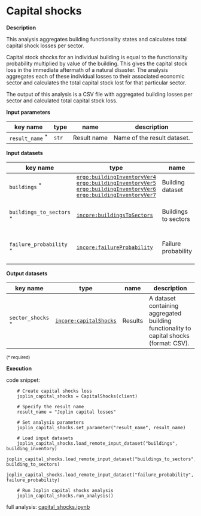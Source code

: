 # Capital shocks

**Description**

This analysis aggregates building functionality states and calculates total capital shock losses per sector.

Capital stock shocks for an individual building is equal to the functionality probability multiplied by value
of the building. This gives the capital stock loss in the immediate aftermath of a natural disaster. The analysis aggregates 
each of these individual losses to their associated economic sector and calculates the total capital stock lost for that 
particular sector.

The output of this analysis is a CSV file with aggregated building losses per sector and calculated total capital stock loss.

**Input parameters**

key name | type | name | description
--- | --- | --- | ---
`result_name` <sup>*</sup> | `str` | Result name | Name of the result dataset.

**Input datasets**

key name | type | name | description
--- | --- | --- | ---
`buildings` <sup>*</sup> | [`ergo:buildingInventoryVer4`](https://tools.in-core.org/semantics/api/types/ergo:buildingInventoryVer4)<br>[`ergo:buildingInventoryVer5`](https://tools.in-core.org/semantics/api/types/ergo:buildingInventoryVer5)<br>[`ergo:buildingInventoryVer6`](https://tools.in-core.org/semantics/api/types/ergo:buildingInventoryVer6)<br>[`ergo:buildingInventoryVer7`](https://tools.in-core.org/semantics/api/types/ergo:buildingInventoryVer7) | Building dataset | A building inventory dataset.
`buildings_to_sectors` <sup>*</sup> | [`incore:buildingsToSectors`](https://tools.in-core.org/semantics/api/types/incore:buildingsToSectors) | Buildings to sectors | A file defining sectors of buildings.
`failure_probability` <sup>*</sup> | [`incore:failureProbability`](https://tools.in-core.org/semantics/api/types/incore:failureProbability) | Failure probability | Failure probability of buildings..

**Output datasets**

key name | type | name | description
--- | --- | --- | ---
`sector_shocks` <sup>*</sup> | [`incore:capitalShocks`](https://tools.in-core.org/semantics/api/types/incore:capitalShocks) | Results | A dataset containing aggregated building functionality to capital shocks<br>(format: CSV).

<small>(* required)</small>

**Execution**

code snippet:

```
    # Create capital shocks loss
    joplin_capital_shocks = CapitalShocks(client)

    # Specify the result name
    result_name = "Joplin capital losses"

    # Set analysis parameters
    joplin_capital_shocks.set_parameter("result_name", result_name)

    # Load input datasets
    joplin_capital_shocks.load_remote_input_dataset("buildings", building_inventory)
    joplin_capital_shocks.load_remote_input_dataset("buildings_to_sectors", building_to_sectors)
    joplin_capital_shocks.load_remote_input_dataset("failure_probability", failure_probability)

    # Run Joplin capital shocks analysis
    joplin_capital_shocks.run_analysis()
```

full analysis: [capital_shocks.ipynb](https://github.com/IN-CORE/incore-docs/blob/main/notebooks/capital_shocks.ipynb)

